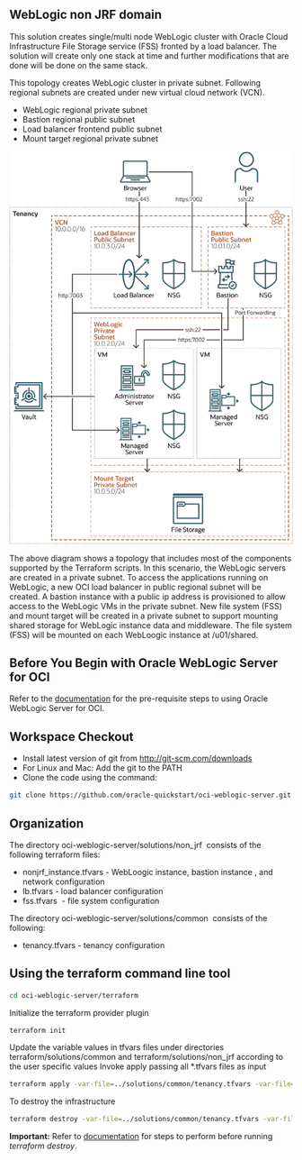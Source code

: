 ## WebLogic non JRF domain

This solution creates single/multi node WebLogic cluster with Oracle Cloud Infrastructure File Storage service (FSS) fronted
by a load balancer. The solution will create only one stack at time and further modifications that are done will be
done on the same stack.

This topology creates WebLogic cluster in private subnet. Following regional subnets are created under new virtual cloud network (VCN).
- WebLogic regional private subnet
- Bastion regional public subnet
- Load balancer frontend public subnet
- Mount target regional private subnet

![Full Topology Diagram](Topology.png)

The above diagram shows a topology that includes most of the components supported by the Terraform scripts.
In this scenario, the WebLogic servers are created in a private subnet. To access the applications running on WebLogic, a new OCI load balancer in public regional subnet will be created. A bastion instance with a public ip address is provisioned to allow access to the WebLogic VMs in the private subnet. New file system (FSS) and mount target will be created in a private subnet to support mounting shared storage for WebLogic instance data and middleware. The file system (FSS) will be mounted on each WebLoogic instance at /u01/shared.

## Before You Begin with Oracle WebLogic Server for OCI
Refer to the [documentation](https://docs.oracle.com/en/cloud/paas/weblogic-cloud/user/you-begin-oracle-weblogic-cloud.html) for the pre-requisite steps to using Oracle WebLogic Server for OCI.

## Workspace Checkout
- Install latest version of git from http://git-scm.com/downloads
- For Linux and Mac: Add the git to the PATH
- Clone the code using the command:

```bash
git clone https://github.com/oracle-quickstart/oci-weblogic-server.git
```

## Organization
The directory oci-weblogic-server/solutions/non_jrf  consists of the following terraform files:

- nonjrf_instance.tfvars - WebLoogic instance, bastion instance , and network configuration
- lb.tfvars - load balancer configuration
- fss.tfvars  - file system configuration

The directory oci-weblogic-server/solutions/common  consists of the following:
- tenancy.tfvars - tenancy configuration

## Using the terraform command line tool
```bash
cd oci-weblogic-server/terraform
```

Initialize the terraform provider plugin
```bash
terraform init
```

Update the variable values in tfvars files under directories terraform/solutions/common and terraform/solutions/non_jrf according to the user specific values
Invoke apply passing all *.tfvars files as input
```bash
terraform apply -var-file=../solutions/common/tenancy.tfvars -var-file=images/mp_image_ee_byol.tfvars -var-file=../solutions/non_jrf/nonjrf_instance.tfvars -var-file=../solutions/non_jrf /lb.tfvars -var-file=../solutions/non_jrf/fss.tfvars
```

To destroy the infrastructure
```bash
terraform destroy -var-file=../solutions/common/tenancy.tfvars -var-file=../solutions/common/mp_byol.tfvars -var-file=../solutions/non_jrf/nonjrf_instance.tfvars -var-file=../solutions/non_jrf/lb.tfvars -var-file=../solutions/non_jrf/fss.tfvars
```
**Important:** Refer to [documentation](https://docs.oracle.com/en/cloud/paas/weblogic-cloud/user/delete-domain.html) for steps to perform before running *terraform destroy*.
